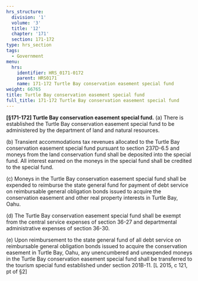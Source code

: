 ```yaml
---
hrs_structure:
  division: '1'
  volume: '3'
  title: '12'
  chapter: '171'
  section: 171-172
type: hrs_section
tags:
  - Government
menu:
  hrs:
    identifier: HRS_0171-0172
    parent: HRS0171
    name: 171-172 Turtle Bay conservation easement special fund
weight: 66765
title: Turtle Bay conservation easement special fund
full_title: 171-172 Turtle Bay conservation easement special fund
---
```

**[§171-172] Turtle Bay conservation easement special fund.** (a) There is established the Turtle Bay conservation easement special fund to be administered by the department of land and natural resources.

(b) Transient accommodations tax revenues allocated to the Turtle Bay conservation easement special fund pursuant to section 237D-6.5 and moneys from the land conservation fund shall be deposited into the special fund. All interest earned on the moneys in the special fund shall be credited to the special fund.

(c) Moneys in the Turtle Bay conservation easement special fund shall be expended to reimburse the state general fund for payment of debt service on reimbursable general obligation bonds issued to acquire the conservation easement and other real property interests in Turtle Bay, Oahu.

(d) The Turtle Bay conservation easement special fund shall be exempt from the central service expenses of section 36-27 and departmental administrative expenses of section 36-30.

(e) Upon reimbursement to the state general fund of all debt service on reimbursable general obligation bonds issued to acquire the conservation easement in Turtle Bay, Oahu, any unencumbered and unexpended moneys in the Turtle Bay conservation easement special fund shall be transferred to the tourism special fund established under section 201B-11\. [L 2015, c 121, pt of §2]